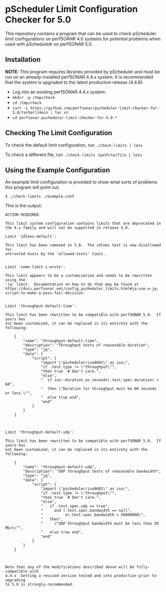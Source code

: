 # pScheduler Limit Configuration Checker for 5.0

This repository contains a program that can be used to check
pScheduler limit configurations on perfSOANR 4.0 systems for potential
problems when used with pScheduledr on perfSONAR 5.0.


## Installation

**NOTE:** This program requires libraries provided by pScheduler and
  must be run on an already-installed perfSONAR 4.4.x system.  It is
  recommended that the system is upgraded to the latest production
  release (4.4.6).

 * Log into an existing perfSONAR 4.4.x system.
 * `mkdir -p /tmp/check`
 * `cd /tmp/check`
 * `curl -L https://github.com/perfsonar/pscheduler-limit-checker-for-5.0/tarball/main | tar xz`
 * `cd perfsonar-pscheduler-limit-checker-for-5.0-*`


## Checking The Limit Configuration

To check the default limit configuration, run `./check-limits | less`

To check a different file, run `./check-limits /path/to/file | less`


## Using the Example Configuration

An example limit configuration is provided to show what sorts of
problems this program will point out.

```
$ ./check-limits ./example.conf
```

This is the output:

```
ACTION REQUIRED.

This limit system configuration contains limits that are deprecated in
the 4.x family and will not be supported in release 5.0.

Limit 'idleex-default':

This limit has been removed in 5.0.  The idleex test is now disallowed for
untrusted hosts by the 'allowed-tests' limit.


Limit 'some-limit-i-wrote':

This limit appears to be a customization and needs to be rewritten using the
'jq' limit.  Documentation on how to do that may be found at
https://docs.perfsonar.net/config_pscheduler_limits.html#jq-use-a-jq-script-to-make-a-pass-fail-decision.


Limit 'throughput-default-time':

This limit has been rewritten to be compatible with perfSONAR 5.0.  If yours has
not been customized, it can be replaced in its entirety with the following:
    
    {
        "name": "throughput-default-time",
        "description": "Throughput tests of reasonable duration",
        "type": "jq",
        "data": {
            "script": [
                "import \"pscheduler/iso8601\" as iso;",
                "if .test.type != \"throughput\"",
                "then true  # Don't care.",
                "else",
                "  if iso::duration_as_seconds(.test.spec.duration) > 60",
                "  then \"Duration for throughput must be 60 seconds or less.\"",
                "  else true end",
                "end"
            ]
        }
    }
    


Limit 'throughput-default-udp':

This limit has been rewritten to be compatible with perfSONAR 5.0.  If yours has
not been customized, it can be replaced in its entirety with the following:
    
    {
        "name": "throughput-default-udp",
        "description": "UDP throughput tests of reasonable bandwidth",
        "type": "jq",
        "data": {
            "script": [
                "import \"pscheduler/iso8601\" as iso;",
                "if .test.type != \"throughput\"",
                "then true  # Don't care.",
                "else",
                "   if .test.spec.udp == true",
                "     and (.test.spec.bandwidth == null",
                "          or.test.spec.bandwidth > 50000000)",
                "   then",
                "     \"UDP throughput bandwidth must be less than 50 Mb/s\"",
                "   else true end",
                "end"
            ]
        }
    }
    


Note that any of the modifications described above will be fully-compatible with
4.4.x  Getting a revised version tested and into production prior to upgrading
to 5.0 is strongly-recommended.
```
